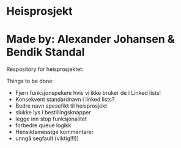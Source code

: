 # Heisprosjekt
# Made by: Alexander Johansen & Bendik Standal


Respository for heisprosjektet:

Things to be done:
- Fjern funksjonspekere hvis vi ikke bruker de i Linked lists!
- Konsekvent standardnavn i linked lists?
- Bedre navn spesefikt til heisprosjekt
- slukke lys i bestillingsknapper
- legge inn stop funksjonalitet
- forbedre queue logikk
- Hensiktsmessige kommentarer
- unngå segfault (viktig!!!))
